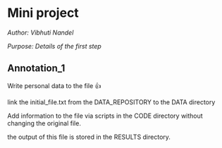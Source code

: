 # Mini project

*Author: Vibhuti Nandel*

*Purpose: Details of the first step*

## Annotation_1
Write personal data to the file :thumbsup:

link the initial_file.txt from the DATA_REPOSITORY to the DATA directory

Add information to the file via scripts in the CODE directory without changing the original file.

the output of this file is stored in the RESULTS directory.




